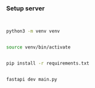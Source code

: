 ### Setup server


```bash


python3 -m venv venv


source venv/bin/activate


pip install -r requirements.txt


fastapi dev main.py


```
